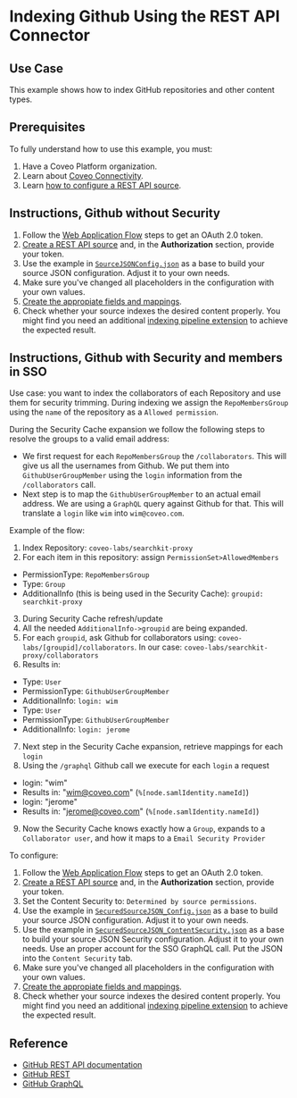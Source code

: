 # Indexing Github Using the REST API Connector

## Use Case

This example shows how to index GitHub repositories and other content types.

## Prerequisites

To fully understand how to use this example, you must:

1. Have a Coveo Platform organization.
2. Learn about [Coveo Connectivity](https://docs.coveo.com/en/1702/).
3. Learn [how to configure a REST API source](https://docs.coveo.com/en/1896/).

## Instructions, Github without Security

1. Follow the [Web Application Flow](https://developer.github.com/apps/building-oauth-apps/authorizing-oauth-apps/#web-application-flow) steps to get an OAuth 2.0 token.
2. [Create a REST API source](https://docs.coveo.com/en/1896/) and, in the **Authorization** section, provide your token.
3. Use the example in [`SourceJSONConfig.json`](./SourceJSONConfig.json) as a base to build your source JSON configuration. Adjust it to your own needs.
4. Make sure you've changed all placeholders in the configuration with your own values.
5. [Create the appropiate fields and mappings](https://docs.coveo.com/en/1896/#completion).
6. Check whether your source indexes the desired content properly. You might find you need an additional [indexing pipeline extension](https://docs.coveo.com/en/1645/) to achieve the expected result.

## Instructions, Github with Security and members in SSO

Use case: you want to index the collaborators of each Repository and use them for security trimming.
During indexing we assign the `RepoMembersGroup` using the `name` of the repository as a `Allowed permission`.

During the Security Cache expansion we follow the following steps to resolve the groups to a valid email address:

- We first request for each `RepoMembersGroup` the `/collaborators`. This will give us all the usernames from Github. We put them into `GithubUserGroupMember` using the `login` information from the `/collaborators` call.
- Next step is to map the `GithubUserGroupMember` to an actual email address. We are using a `GraphQL` query against Github for that. This will translate a `login` like `wim` into `wim@coveo.com`.

Example of the flow:

1. Index Repository: `coveo-labs/searchkit-proxy`
2. For each item in this repository: assign `PermissionSet>AllowedMembers`

- PermissionType: `RepoMembersGroup`
- Type: `Group`
- AdditionalInfo (this is being used in the Security Cache): `groupid: searchkit-proxy`

3. During Security Cache refresh/update
4. All the needed `AdditionalInfo->groupid` are being expanded.
5. For each `groupid`, ask Github for collaborators using: `coveo-labs/[groupid]/collaborators`. In our case: `coveo-labs/searchkit-proxy/collaborators`
6. Results in:

- Type: `User`
- PermissionType: `GithubUserGroupMember`
- AdditionalInfo: `login: wim`
- Type: `User`
- PermissionType: `GithubUserGroupMember`
- AdditionalInfo: `login: jerome`

7. Next step in the Security Cache expansion, retrieve mappings for each `login`
8. Using the `/graphql` Github call we execute for each `login` a request

- login: "wim"
- Results in: "wim@coveo.com" (`%[node.samlIdentity.nameId]`)
- login: "jerome"
- Results in: "jerome@coveo.com" (`%[node.samlIdentity.nameId]`)

9. Now the Security Cache knows exactly how a `Group`, expands to a `Collaborator user`, and how it maps to a `Email Security Provider`

To configure:

1. Follow the [Web Application Flow](https://developer.github.com/apps/building-oauth-apps/authorizing-oauth-apps/#web-application-flow) steps to get an OAuth 2.0 token.
2. [Create a REST API source](https://docs.coveo.com/en/1896/) and, in the **Authorization** section, provide your token.
3. Set the Content Security to: `Determined by source permissions`.
4. Use the example in [`SecuredSourceJSON_Config.json`](./SecuredSourceJSON_Config.json) as a base to build your source JSON configuration. Adjust it to your own needs.
5. Use the example in [`SecuredSourceJSON_ContentSecurity.json`](./SecuredSourceJSON_ContentSecurity.json) as a base to build your source JSON Security configuration. Adjust it to your own needs. Use an proper account for the SSO GraphQL call. Put the JSON into the `Content Security` tab.
6. Make sure you've changed all placeholders in the configuration with your own values.
7. [Create the appropiate fields and mappings](https://docs.coveo.com/en/1896/#completion).
8. Check whether your source indexes the desired content properly. You might find you need an additional [indexing pipeline extension](https://docs.coveo.com/en/1645/) to achieve the expected result.

## Reference

* [GitHub REST API documentation](https://docs.github.com/en/rest)
* [GitHub REST](https://docs.github.com/en/rest)
* [GitHub GraphQL](https://docs.github.com/en/graphql)
